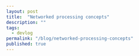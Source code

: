 ```yaml
---
layout: post
title:  "Networked processing concepts"
description: ""
tags:
  - devlog
permalink: "/blog/networked-processing-concepts"
published: true
---
```


<meta property="og:image" content="https://images.unsplash.com/photo-1541692641319-981cc79ee10a?ixlib=rb-1.2.1&ixid=eyJhcHBfaWQiOjEyMDd9&auto=format&fit=crop&w=750&q=80"/>
